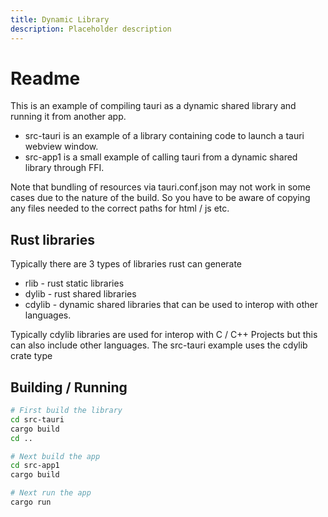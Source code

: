 ```yaml
---
title: Dynamic Library
description: Placeholder description
---
```


# Readme

This is an example of compiling tauri as a dynamic shared library and running it from another app.

  * src-tauri is an example of a library containing code to launch a tauri webview window.
  * src-app1 is a small example of calling tauri from a dynamic shared library through FFI.

Note that bundling of resources via tauri.conf.json may not work in some cases due to the nature of the build.
So you have to be aware of copying any files needed to the correct paths for html / js etc.

## Rust libraries

Typically there are 3 types of libraries rust can generate

  * rlib - rust static libraries
  * dylib - rust shared libraries
  * cdylib - dynamic shared libraries that can be used to interop with other languages.

Typically cdylib libraries are used for interop with C / C++ Projects but this can also include other languages.
The src-tauri example uses the cdylib crate type

## Building / Running

``` bash
# First build the library
cd src-tauri
cargo build
cd ..

# Next build the app
cd src-app1
cargo build

# Next run the app
cargo run
```
